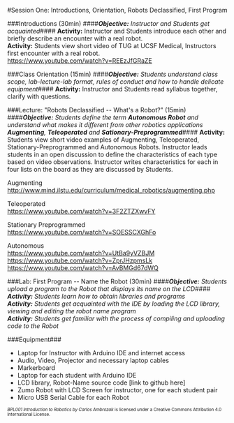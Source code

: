 #Session One: Introductions, Orientation, Robots Declassified, First Program

###Introductions (30min)
####_**Objective:** Instructor and Students get acquainted_####
**Activity:** Instructor and Students introduce each other and briefly describe an encounter with a real robot.<br>
**Activity:** Students view short video of TUG at UCSF Medical, Instructors first encounter with a real robot.<br>
https://www.youtube.com/watch?v=REEzJfGRaZE

###Class Orientation (15min)
####_**Objective:** Students understand class scope, lab-lecture-lab format, rules of conduct and how to handle delicate equipment_####
**Activity:** Instructor and Students read syllabus together, clarify with questions.

###Lecture: "Robots Declassified -- What's a Robot?" (15min)
####_**Objective:** Students define the term **Autonomous Robot** and understand what makes it different from other robotics applications **Augmenting**, **Teleoperated** and **Sationary-Preprogrammed**_####
**Activity:**  Students view short video examples of Augmenting, Teleoperated, Stationary-Preprogrammed and Autonomous Robots.  Instructor leads students in an open discussion to define the characteristics of each type based on video observations.  Instructor writes characteristics for each in four lists on the board as they are discussed by Students.

Augmenting<br>
http://www.mind.ilstu.edu/curriculum/medical_robotics/augmenting.php

Teleoperated<br>
https://www.youtube.com/watch?v=3F2ZTZXwvFY

Stationary Preprogrammed<br>
https://www.youtube.com/watch?v=SOESSCXGhFo

Autonomous<br>
https://www.youtube.com/watch?v=UtBa9yVZBJM<br>
https://www.youtube.com/watch?v=ZprJHzpmsLk<br>
https://www.youtube.com/watch?v=AvBMGd67dWQ<br>

###Lab: First Program -- Name the Robot (30min)
####_**Objective:** Students upload a program to the Robot that displays its name on the LCD_####
_**Activity:** Students learn how to obtain libraries and programs_<br>
_**Activity:** Students get acquainted with the IDE by loading the LCD library, viewing and editing the robot name program_<br>
_**Activity:** Students get familiar with the process of compiling and uploading code to the Robot_<br>

###Equipment###
* Laptop for Instructor with Arduino IDE and internet access
* Audio, Video, Projector and necessary laptop cables
* Markerboard
* Laptop for each student with Arduino IDE
* LCD library, Robot-Name source code [link to github here]
* Zumo Robot with LCD Screen for instructor, one for each student pair
* Micro USB Serial Cable for each Robot

<sup><sub>*BPL001 Introduction to Robotics by Carlos Ambrozak* is licensed under a Creative Commons Attribution 4.0 International License.</sub></sup>
